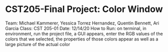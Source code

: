 # CST205-Final Project: Color Window
Team: Michael Kammerer, Yessica Torrez Hernandez, Quentin Bennett, Ari Garcia
Class: CST 205-01
Date: 12/14/20
How to Run: on terminal, in environment, run the project file, a GUI appears, enter the RGB values of the colors that we selected, the properties of those colors appear as well as a large picture of the actual color
